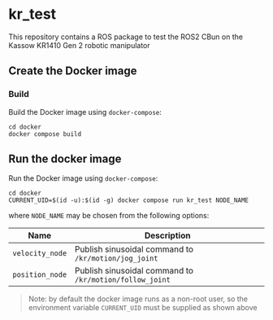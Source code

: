 # kr_test

This repository contains a ROS package to test the ROS2 CBun on the Kassow KR1410 Gen 2 robotic manipulator

## Create the Docker image
### Build
Build the Docker image using `docker-compose`:

```commandLine
cd docker
docker compose build
```

## Run the docker image
Run the Docker image using `docker-compose`:

```commandLine
cd docker
CURRENT_UID=$(id -u):$(id -g) docker compose run kr_test NODE_NAME
```

where `NODE_NAME` may be chosen from the following options:

| Name             | Description                                             |
|------------------|---------------------------------------------------------|
| `velocity_node`  | Publish sinusoidal command to `/kr/motion/jog_joint`    |
| `position_node`  | Publish sinusoidal command to `/kr/motion/follow_joint` |

> Note: by default the docker image runs as a non-root user, so the environment variable `CURRENT_UID` must be supplied as shown above
